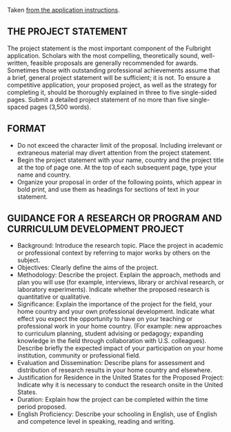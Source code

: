 Taken [from the application instructions](http://www.cies.org/sites/default/files/Visiting-Scholar-Application-Instructions.pdf).  

## THE PROJECT STATEMENT
The project statement is the most important component of the Fulbright application. Scholars with the most compelling, theoretically sound, well-written, feasible proposals are generally
recommended for awards. Sometimes those with outstanding professional achievements assume that a brief, general project statement will be sufficient; it is not. To ensure a competitive
application, your proposed project, as well as the strategy for completing it, should be thoroughly explained in three to five single-sided pages.
Submit a detailed project statement of no more than five single-spaced pages (3,500 words).

## FORMAT
* Do not exceed the character limit of the proposal. Including irrelevant or extraneous material may divert
attention from the project statement.  
* Begin the project statement with your name, country and the project title at the top of page one.
At the top of each subsequent page, type your name and country.  
* Organize your proposal in order of the following points, which appear in bold print, and use 
them as headings for sections of text in your statement.  

## GUIDANCE FOR A RESEARCH OR PROGRAM AND CURRICULUM DEVELOPMENT PROJECT

* Background: Introduce the research topic. Place the project in academic or professional context by
referring to major works by others on the subject.  
* Objectives: Clearly define the aims of the project.  
* Methodology: Describe the project. Explain the approach, methods and plan you will use (for
example, interviews, library or archival research, or laboratory experiments). Indicate whether the
proposed research is quantitative or qualitative.  
* Significance: Explain the importance of the project for the field, your home country and your own
professional development. Indicate what effect you expect the opportunity to have on your teaching
or professional work in your home country. (For example: new approaches to curriculum planning,
student advising or pedagogy; expanding knowledge in the field through collaboration with U.S.
colleagues). Describe briefly the expected impact of your participation on your home institution,
community or professional field.
* Evaluation and Dissemination: Describe plans for assessment and distribution of research results in
your home country and elsewhere.  
* Justification for Residence in the United States for the Proposed Project: Indicate why it is
necessary to conduct the research onsite in the United States.  
* Duration: Explain how the project can be completed within the time period proposed.  
* English Proficiency: Describe your schooling in English, use of English and competence level in 
speaking, reading and writing.  
